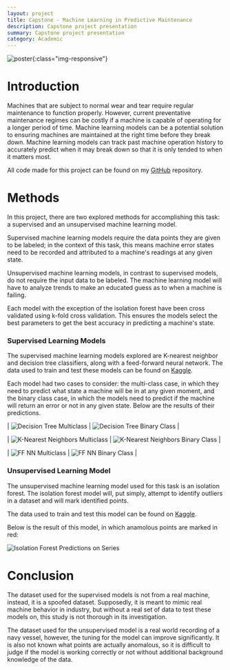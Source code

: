 ```yaml
---
layout: project
title: Capstone - Machine Learning in Predictive Maintenance
description: Capstone project presentation
summary: Capstone project presentation
category: Academic
---
```


![poster](/media/poster.png){:class="img-responsive"}

# Introduction

Machines that are subject to normal wear and tear require regular maintenance to function properly. 
However, current preventative maintenance regimes can be costly if a machine is capable of operating for a longer period of time. 
Machine learning models can be a potential solution to ensuring machines are maintained at the right time before they break down.
Machine learning models can track past machine operation history to accurately predict when it may break down so that it is only tended to when it matters most. 

All code made for this project can be found on my [GitHub](https://github.com/Bahster1/Capstone) repository.

# Methods

In this project, there are two explored methods for accomplishing this task: a supervised and an unsupervised machine learning model. 

Supervised machine learning models require the data points they are given to be labeled; in the context of this task, this means machine error states need to be recorded and attributed to a machine's readings at any given state. 

Unsupervised machine learning models, in contrast to supervised models, do not require the input data to be labeled. The machine learning model will have to analyze trends to make an educated guess as to when a machine is failing. 

Each model with the exception of the isolation forest have been cross validated using k-fold cross validation. This ensures the models select the best parameters to get the best accuracy in predicting a machine's state. 

### Supervised Learning Models

The supervised machine learning models explored are K-nearest neighbor and decision tree classifiers, along with a feed-forward neural network.
The data used to train and test these models can be found on [Kaggle](https://www.kaggle.com/datasets/shivamb/machine-predictive-maintenance-classification).

Each model had two cases to consider: the multi-class case, in which they need to predict what state a machine will be in at any given moment, and the binary class case, in which the models need to predict if the machine will return an error or not in any given state. Below are the results of their predictions.

| ![Decision Tree Multiclass](/media/dt-multi.png) | ![Decision Tree Binary Class](/media/dt-binary.png) |

| ![K-Nearest Neighbors Multiclass](/media/knn-multi.png) | ![K-Nearest Neighbors Binary Class](/media/knn-bin.png) |

| ![FF NN Multiclass](/media/nn-multi.png) | ![FF NN Binary Class](/media/nn-bin.png) |

### Unsupervised Learning Model

The unsupervised machine learning model used for this task is an isolation forest. The isolation forest model will, put simply, attempt to identify outliers in a dataset and will mark identified points. 

The data used to train and test this model can be found on [Kaggle](https://www.kaggle.com/datasets/thedevastator/improving-naval-vessel-condition-through-machine).

Below is the result of this model, in which anamolous points are marked in red:

![Isolation Forest Predictions on Series](/media/if.png)

# Conclusion

The dataset used for the supervised models is not from a real machine, instead, it is a spoofed dataset. Supposedly, it is meant to mimic real machine behavior in industry, but without a real set of data to test these models on, this study is not thorough in its investigation. 

The dataset used for the unsupervised model is a real world recording of a navy vessel, however, the tuning for the model can improve significantly. It is also not known what points are actually anomalous, so it is difficult to judge if the model is working correctly or not without additional background knowledge of the data. 
